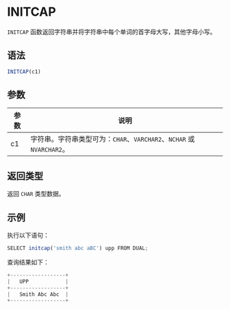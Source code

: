 INITCAP 
============================



`INITCAP` 函数返回字符串并将字符串中每个单词的首字母大写，其他字母小写。

语法 
--------------

```javascript
INITCAP(c1)
```



参数 
--------------



| 参数 |                          说明                          |
|----|------------------------------------------------------|
| c1 | 字符串。字符串类型可为：`CHAR`、`VARCHAR2`、`NCHAR` 或 `NVARCHAR2`。 |



返回类型 
----------------

返回 `CHAR` 类型数据。

示例 
--------------

执行以下语句：

```javascript
SELECT initcap('smith abc aBC') upp FROM DUAL;
```



查询结果如下：

```javascript
+------------------+
|   UPP            |
+------------------+
|   Smith Abc Abc  |
+------------------+
```


